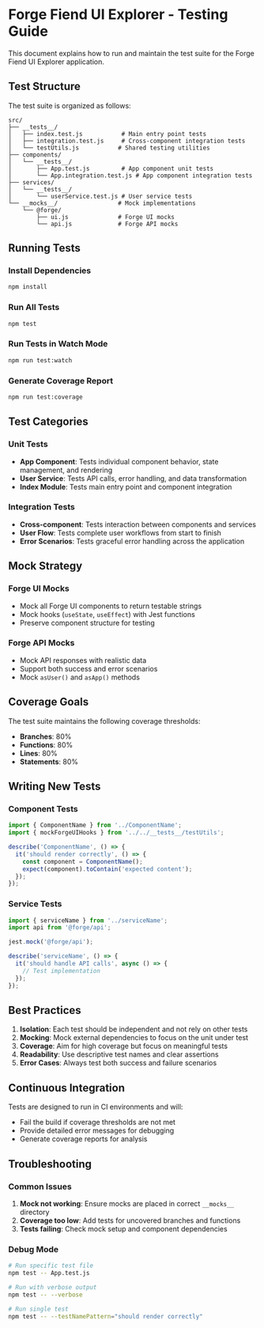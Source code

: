 # Forge Fiend UI Explorer - Testing Guide

This document explains how to run and maintain the test suite for the Forge Fiend UI Explorer application.

## Test Structure

The test suite is organized as follows:

```
src/
├── __tests__/
│   ├── index.test.js           # Main entry point tests
│   ├── integration.test.js     # Cross-component integration tests
│   └── testUtils.js           # Shared testing utilities
├── components/
│   └── __tests__/
│       ├── App.test.js         # App component unit tests
│       └── App.integration.test.js # App component integration tests
├── services/
│   └── __tests__/
│       └── userService.test.js # User service tests
└── __mocks__/                 # Mock implementations
    └── @forge/
        ├── ui.js              # Forge UI mocks
        └── api.js             # Forge API mocks
```

## Running Tests

### Install Dependencies
```bash
npm install
```

### Run All Tests
```bash
npm test
```

### Run Tests in Watch Mode
```bash
npm run test:watch
```

### Generate Coverage Report
```bash
npm run test:coverage
```

## Test Categories

### Unit Tests
- **App Component**: Tests individual component behavior, state management, and rendering
- **User Service**: Tests API calls, error handling, and data transformation
- **Index Module**: Tests main entry point and component integration

### Integration Tests
- **Cross-component**: Tests interaction between components and services
- **User Flow**: Tests complete user workflows from start to finish
- **Error Scenarios**: Tests graceful error handling across the application

## Mock Strategy

### Forge UI Mocks
- Mock all Forge UI components to return testable strings
- Mock hooks (`useState`, `useEffect`) with Jest functions
- Preserve component structure for testing

### Forge API Mocks
- Mock API responses with realistic data
- Support both success and error scenarios
- Mock `asUser()` and `asApp()` methods

## Coverage Goals

The test suite maintains the following coverage thresholds:
- **Branches**: 80%
- **Functions**: 80%
- **Lines**: 80%
- **Statements**: 80%

## Writing New Tests

### Component Tests
```javascript
import { ComponentName } from '../ComponentName';
import { mockForgeUIHooks } from '../../__tests__/testUtils';

describe('ComponentName', () => {
  it('should render correctly', () => {
    const component = ComponentName();
    expect(component).toContain('expected content');
  });
});
```

### Service Tests
```javascript
import { serviceName } from '../serviceName';
import api from '@forge/api';

jest.mock('@forge/api');

describe('serviceName', () => {
  it('should handle API calls', async () => {
    // Test implementation
  });
});
```

## Best Practices

1. **Isolation**: Each test should be independent and not rely on other tests
2. **Mocking**: Mock external dependencies to focus on the unit under test
3. **Coverage**: Aim for high coverage but focus on meaningful tests
4. **Readability**: Use descriptive test names and clear assertions
5. **Error Cases**: Always test both success and failure scenarios

## Continuous Integration

Tests are designed to run in CI environments and will:
- Fail the build if coverage thresholds are not met
- Provide detailed error messages for debugging
- Generate coverage reports for analysis

## Troubleshooting

### Common Issues

1. **Mock not working**: Ensure mocks are placed in correct `__mocks__` directory
2. **Coverage too low**: Add tests for uncovered branches and functions
3. **Tests failing**: Check mock setup and component dependencies

### Debug Mode
```bash
# Run specific test file
npm test -- App.test.js

# Run with verbose output
npm test -- --verbose

# Run single test
npm test -- --testNamePattern="should render correctly"
```